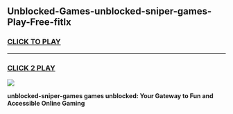 
## Unblocked-Games-unblocked-sniper-games-Play-Free-fitlx
<h3>
<a href="https://premium76.site?title=unblocked-sniper-games&ref=12A">CLICK TO PLAY</a></h3>
<hr>

<h3>
<a href="https://premium76.site?title=unblocked-sniper-games&ref=12A">CLICK 2 PLAY</a>
  
</h3>

<a href="https://premium76.site?title=unblocked-sniper-games&ref=12A"><img src="https://clearcache.store/games.png"></a>


**unblocked-sniper-games games unblocked: Your Gateway to Fun and Accessible Online Gaming**
